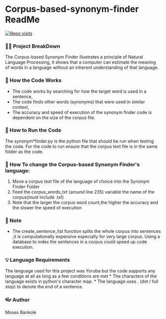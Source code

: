 
# Corpus-based-synonym-finder ReadMe

[![Repo visits](https://github-visit-counter.herokuapp.com/mosesab/Corpus-based-synonym-finder/visits.svg)](#)

### 👩‍💻 Project BreakDown
The Corpus-based Synonym Finder illustrates a principle of Natural Language Processing, it shows that a computer can estimate the meaning
of words in a language without an inherent understanding of that language. 



### 🔦 How the Code Works

* The code works by searching for how the target word is used in a sentence,
* The code finds other words (synonyms) that were used in similar context, 
* The accuracy and speed of execution of the synonym finder code is dependent on the size of the corpus file.  




### 🧪 How to Run the Code

 The synonym*finder.py is the python file that should be run when testing the code. 
 For the code to run ensure that the corpus text file is in the same folder as the code.
 
 

### 📝 How To change the Corpus-based Synonym Finder's language: 
1. Move a corpus text file of the language of choice into the Synonym Finder Folder 
2. Feed the corpus_words_txt (around line 235) variable the name of the corpus(must include .txt) 
3. Note that the larger the corpus word count,the higher the accuracy and the slower the speed of execution



### 📔 Note
 <ul>
	<li> The create_sentence_list function splits the whole corpus into sentences ,it is computationally expensive especially for very large
corpus. Using a database to index the sentences in a corpus could speed up code execution.
 </ul>



### 💡 Language Requirements  
The language used for this project was Yoruba but the code supports any language at all as long as a few conditions are met
    * The characters of the language exists in python's character map.
    * The language uses . (dot / full stop) to denote the end of a sentence.
    


### 👓 Author
Moses Bankole

